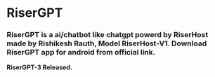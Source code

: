 # RiserGPT
### RiserGPT is a ai/chatbot like chatgpt powerd by RiserHost made by Rishikesh Rauth, Model RiserHost-V1. Download RiserGPT app for android from official link.

**RiserGPT-3 Released.**
